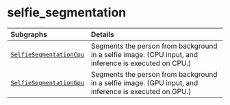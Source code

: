 # selfie_segmentation

Subgraphs|Details
:--- | :---
[`SelfieSegmentationCpu`](https://github.com/google/mediapipe/tree/master/mediapipe/modules/selfie_segmentation/selfie_segmentation_cpu.pbtxt)| Segments the person from background in a selfie image. (CPU input, and inference is executed on CPU.)
[`SelfieSegmentationGpu`](https://github.com/google/mediapipe/tree/master/mediapipe/modules/selfie_segmentation/selfie_segmentation_gpu.pbtxt)| Segments the person from background in a selfie image. (GPU input, and inference is executed on GPU.)
